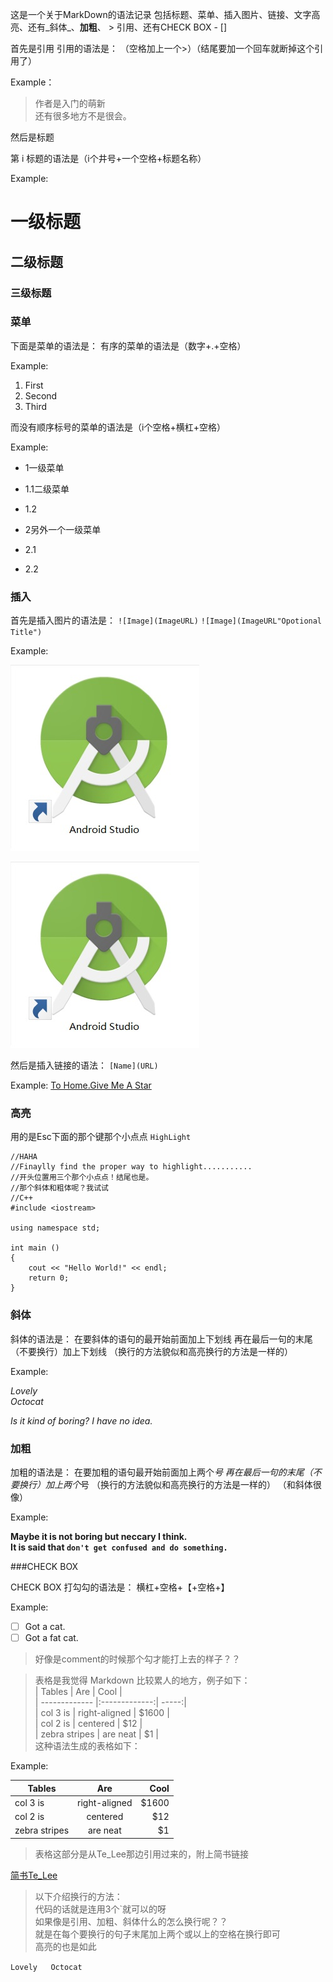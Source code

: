 这是一个关于MarkDown的语法记录
包括标题、菜单、插入图片、链接、文字高亮、还有_斜体_、**加粗**、 > 引用、还有CHECK BOX - []

首先是引用
引用的语法是：
（空格加上一个>）（结尾要加一个回车就断掉这个引用了）

Example：
> 作者是入门的萌新   
还有很多地方不是很会。

然后是标题

第 i 标题的语法是（i个井号+一个空格+标题名称）

Example:

# 一级标题
## 二级标题
### 三级标题

### 菜单
下面是菜单的语法是：
有序的菜单的语法是（数字+.+空格）

Example:

1. First
2. Second
3. Third

而没有顺序标号的菜单的语法是（i个空格+横杠+空格）

Example:
 - 1一级菜单
  - 1.1二级菜单
  - 1.2
  
 - 2另外一个一级菜单
  - 2.1
  - 2.2
  
### 插入

首先是插入图片的语法是：
`![Image](ImageURL)`
`![Image](ImageURL"Opotional Title")`

Example:


![Image](https://raw.githubusercontent.com/LoyaltyWu/hello-world-Repository-name-/NewBranch_1/%E6%97%A0%E6%A0%87%E9%A2%98.jpg)


![Image](https://raw.githubusercontent.com/LoyaltyWu/hello-world-Repository-name-/NewBranch_1/%E6%97%A0%E6%A0%87%E9%A2%98.jpg "Android Studio")


然后是插入链接的语法：
`[Name](URL)`

Example:
[To Home.Give Me A Star](https://github.com/LoyaltyWu)

### 高亮
用的是Esc下面的那个键那个小点点
`HighLight`

```
//HAHA
//Finaylly find the proper way to highlight...........
//开头位置用三个那个小点点！结尾也是。
//那个斜体和粗体呢？我试试
//C++
#include <iostream>

using namespace std;

int main ()
{
	cout << "Hello World!" << endl;
	return 0;
}
```

### 斜体

斜体的语法是：
在要斜体的语句的最开始前面加上下划线
再在最后一句的末尾（不要换行）加上下划线
（换行的方法貌似和高亮换行的方法是一样的）

Example:

_Lovely   
Octocat_

_Is it kind of boring?_
_I have no idea._

### 加粗

加粗的语法是：
在要加粗的语句最开始前面加上两个*号
再在最后一句的末尾（不要换行）加上两个*号
（换行的方法貌似和高亮换行的方法是一样的）
（和斜体很像）

Example:

**Maybe it is not boring but neccary I think.   
It is said that `don't get confused and do something.`**

###CHECK BOX

CHECK BOX 打勾勾的语法是：
横杠+空格+【+空格+】

Example:
- [ ] Got a cat. 
- [ ] Got a fat cat.

> 好像是comment的时候那个勾才能打上去的样子？？


> 表格是我觉得 Markdown 比较累人的地方，例子如下：   
> | Tables        | Are           | Cool  |   
> | ------------- |:-------------:| -----:|   
> | col 3 is      | right-aligned | $1600 |   
> | col 2 is      | centered      |   $12 |  
> | zebra stripes | are neat      |    $1 |  
> 这种语法生成的表格如下：  

Example:


| Tables        | Are           | Cool  |
| ------------- |:-------------:| -----:|
| col 3 is      | right-aligned | $1600 |
| col 2 is      | centered      |   $12 |
| zebra stripes | are neat      |    $1 |



> 表格这部分是从Te_Lee那边引用过来的，附上简书链接

[简书Te_Lee](http://www.jianshu.com/p/1e402922ee32/)
> 以下介绍换行的方法：   
代码的话就是连用3个\`就可以的呀   
如果像是引用、加粗、斜体什么的怎么换行呢？？    
就是在每个要换行的句子末尾加上两个或以上的空格在换行即可  
高亮的也是如此

`Lovely  
Octocat`

